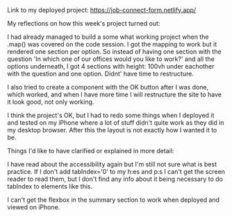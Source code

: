 Link to my deployed project:
https://job-connect-form.netlify.app/

My reflections on how this week's project turned out:

I had already managed to build a some what working project when the .map() was covered on the code session.
I got the mapping to work but it rendered one section per option.
So instead of having one section with the question 'In which one of our offices would you like to work?' and all the options underneath, I got 4 sections with height: 100vh under eachother with the question and one option. Didnt' have time to restructure.

I also tried to create a component with the OK button after I was done, which worked, and when I have more time I will restructure the site to have it look good, not only working.

I think the project's OK, but I had to redo some things when I deployed it and tested on my iPhone where a lot of stuff didn't quite work as they did in my desktop browser. After this the layout is not exactly how I wanted it to be.


Things I'd like to have clarified or explained in more detail:

I have read about the accessibility again but I'm still not sure what is best practice. If I don't add tabIndex='0' to my h:es and p:s I can't get the screen reader to read them, but I don't find any info about it being necessary to do tabIndex to elements like this.

I can't get the flexbox in the summary section to work when deployed and viewed on iPhone.
